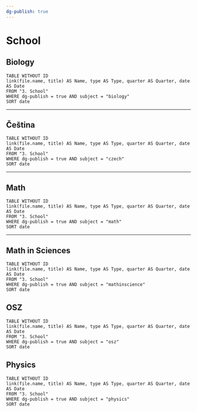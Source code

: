 ```yaml
---
dg-publish: true
---
```

# School
## Biology
```dataview
TABLE WITHOUT ID
link(file.name, title) AS Name, type AS Type, quarter AS Quarter, date AS Date
FROM "3. School"
WHERE dg-publish = true AND subject = "biology"
SORT date
```
---
## Čeština
```dataview
TABLE WITHOUT ID
link(file.name, title) AS Name, type AS Type, quarter AS Quarter, date AS Date
FROM "3. School"
WHERE dg-publish = true AND subject = "czech"
SORT date
```
---
## Math
```dataview
TABLE WITHOUT ID
link(file.name, title) AS Name, type AS Type, quarter AS Quarter, date AS Date
FROM "3. School"
WHERE dg-publish = true AND subject = "math"
SORT date
```
---
## Math in Sciences
```dataview
TABLE WITHOUT ID
link(file.name, title) AS Name, type AS Type, quarter AS Quarter, date AS Date
FROM "3. School"
WHERE dg-publish = true AND subject = "mathinscience"
SORT date
```

## OSZ
```dataview
TABLE WITHOUT ID
link(file.name, title) AS Name, type AS Type, quarter AS Quarter, date AS Date
FROM "3. School"
WHERE dg-publish = true AND subject = "osz"
SORT date
```
## Physics
```dataview
TABLE WITHOUT ID
link(file.name, title) AS Name, type AS Type, quarter AS Quarter, date AS Date
FROM "3. School"
WHERE dg-publish = true AND subject = "physics"
SORT date
```